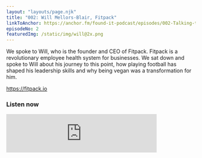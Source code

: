 ```yaml
---
layout: "layouts/page.njk"
title: "002: Will Mellors-Blair, Fitpack"
linkToAnchor: https://anchor.fm/found-it-podcast/episodes/002-Talking-to-Fitpack-founder-and-CEO-Will-Mellors-Blair-about-coming-up-playing-football--having-the-confidence-to-follow-your-vision-and-going-vegan-ekf2lp/a-a3dtnrv
episodeNo: 2
featuredImg: /static/img/will@2x.png
---
```

We spoke to Will, who is the founder and CEO of Fitpack. Fitpack is a revolutionary employee health system for businesses. We sat down and spoke to Will about his journey to this point, how playing football has shaped his leadership skills and why being vegan was a transformation for him.

<!--more-->

https://fitpack.io


### Listen now
<iframe src="https://anchor.fm/found-it-podcast/embed/episodes/002-Talking-to-Fitpack-founder-and-CEO-Will-Mellors-Blair-about-coming-up-playing-football--having-the-confidence-to-follow-your-vision-and-going-vegan-ekf2lp/a-a3dtnrv" height="102px" width="400px" frameborder="0" scrolling="no"></iframe>

